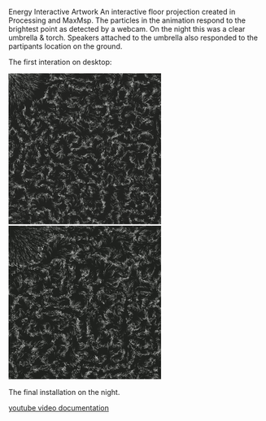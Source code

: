 Energy Interactive Artwork
An interactive floor projection created in Processing and MaxMsp.
The particles in the animation respond to the brightest point as detected by a webcam. On the night this was a clear umbrella & torch.
Speakers attached to the umbrella also responded to the partipants location on the ground.

The first interation on desktop:

![alt text](https://github.com/j-fan/energy-interactive-artwork/blob/master/tumblr_onqhsrc2eT1r2rrcro1_400.gif)
![alt text](https://github.com/j-fan/energy-interactive-artwork/blob/master/tumblr_onqhsrc2eT1r2rrcro2_400.gif)

The final installation on the night.

[youtube video documentation](https://www.youtube.com/watch?v=evMb1rwsnEI)
